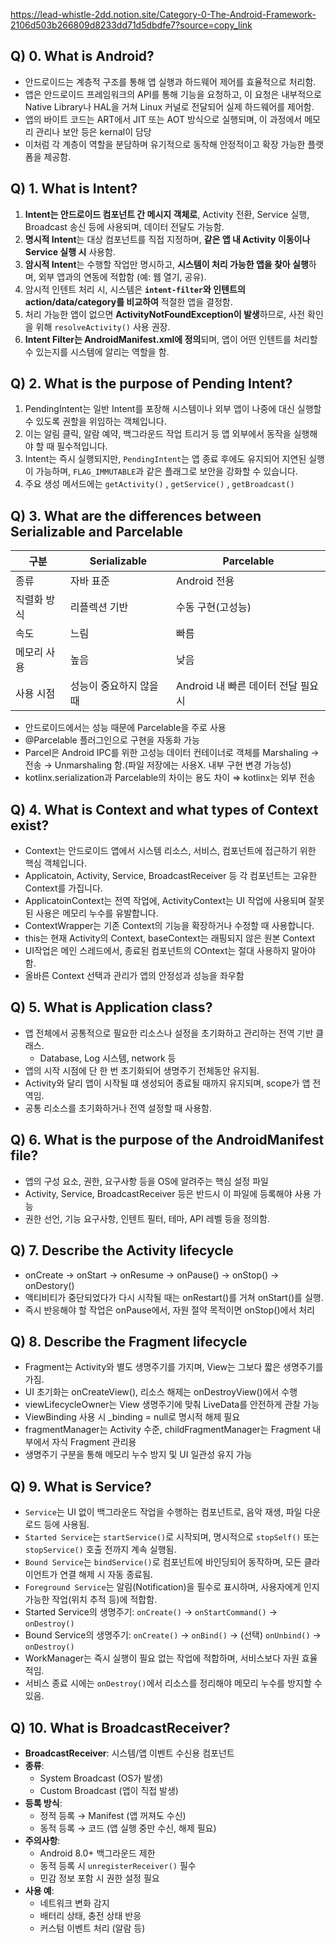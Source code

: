 https://lead-whistle-2dd.notion.site/Category-0-The-Android-Framework-2106d503b266809d8233dd71d5dbdfe7?source=copy_link

## Q) 0. What is Android?
- 안드로이드는 계층적 구조를 통해 앱 실행과 하드웨어 제어를 효율적으로 처리함.
- 앱은 안드로이드 프레임워크의 API를 통해 기능을 요청하고, 이 요청은 내부적으로 Native Library나 HAL을 거쳐 Linux 커널로 전달되어 실제 하드웨어를 제어함.
- 앱의 바이트 코드는 ART에서 JIT 또는 AOT 방식으로 실행되며, 이 과정에서 메모리 관리나 보안 등은 kernal이 담당
- 이처럼 각 계층이 역할을 분담하며 유기적으로 동작해 안정적이고 확장 가능한 플랫폼을 제공함.

## Q) 1. What is Intent?
1. **Intent는 안드로이드 컴포넌트 간 메시지 객체로**, Activity 전환, Service 실행, Broadcast 송신 등에 사용되며, 데이터 전달도 가능함.
2. **명시적 Intent**는 대상 컴포넌트를 직접 지정하며, **같은 앱 내 Activity 이동이나 Service 실행 시** 사용함.
3. **암시적 Intent**는 수행할 작업만 명시하고, **시스템이 처리 가능한 앱을 찾아 실행**하며, 외부 앱과의 연동에 적합함 (예: 웹 열기, 공유).
4. 암시적 인텐트 처리 시, 시스템은 **`intent-filter`와 인텐트의 action/data/category를 비교하여** 적절한 앱을 결정함.
5. 처리 가능한 앱이 없으면 **ActivityNotFoundException이 발생**하므로, 사전 확인을 위해 `resolveActivity()` 사용 권장.
6. **Intent Filter는 AndroidManifest.xml에 정의**되며, 앱이 어떤 인텐트를 처리할 수 있는지를 시스템에 알리는 역할을 함.

## Q) 2. What is the purpose of Pending Intent?
1. PendingIntent는 일반 Intent를 포장해 시스템이나 외부 앱이 나중에 대신 실행할 수 있도록 권할을 위임하는 객체입니다.
2. 이는 알림 클릭, 알람 예약, 백그라운드 작업 트리거 등 앱 외부에서 동작을 실행해야 할 때 필수적입니다.
3. Intent는 즉시 실행되지만, `PendingIntent`는 앱 종료 후에도 유지되어 지연된 실행이 가능하며, `FLAG_IMMUTABLE`과 같은 플래그로 보안을 강화할 수 있습니다.
4. 주요 생성 메서드에는 `getActivity()` , `getService()` , `getBroadcast()`

## Q) 3. What are the differences between Serializable and Parcelable
| 구분 | Serializable | Parcelable |
| --- | --- | --- |
| 종류 | 자바 표준 | Android 전용 |
| 직렬화 방식 | 리플렉션 기반 | 수동 구현(고성능) |
| 속도 | 느림 | 빠름 |
| 메모리 사용 | 높음 | 낮음 |
| 사용 시점 | 성능이 중요하지 않을 때 | Android 내 빠른 데이터 전달 필요 시 |
- 안드로이드에서는 성능 때문에 Parcelable을 주로 사용
- @Parcelable 플러그인으로 구현을 자동화 가능
- Parcel은 Android IPC를 위한 고성능 데이터 컨테이너로 객체를 Marshaling → 전송 → Unmarshaling 함.(파일 저장에는 사용X. 내부 구현 변경 가능성)
- kotlinx.serialization과 Parcelable의 차이는 용도 차이 ⇒ kotlinx는 외부 전송

## Q) 4. What is Context and what types of Context exist?
- Context는 안드로이드 앱에서 시스템 리소스, 서비스, 컴포넌트에 접근하기 위한 핵심 객체입니다.
- Applicatoin, Activity, Service, BroadcastReceiver 등 각 컴포넌트는 고유한 Context를 가집니다.
- ApplicatoinContext는 전역 작업에, ActivityContext는 UI 작업에 사용되며 잘못된 사용은 메모리 누수를 유발합니다.
- ContextWrapper는 기존 Context의 기능을 확장하거나 수정할 때 사용합니다.
- this는 현재 Activity의 Context, baseContext는 래핑되지 않은 원본 Context
- UI작업은 메인 스레드에서, 종료된 컴포넌트의 COntext는 절대 사용하지 말아야 함.
- 올바른 Context 선택과 관리가 앱의 안정성과 성능을 좌우함

## Q) 5. What is Application class?
- 앱 전체에서 공통적으로 필요한 리소스나 설정을 초기화하고 관리하는 전역 기반 클래스.
    - Database, Log 시스템, network 등
- 앱의 시작 시점에 단 한 번 초기화되어 생명주기 전체동안 유지됨.
- Activity와 달리 앱이 시작될 떄 생성되어 종료될 때까지 유지되며, scope가 앱 전역임.
- 공통 리소스를 초기화하거나 전역 설정할 때 사용함.

## Q) 6. What is the purpose of the AndroidManifest file?
- 앱의 구성 요소, 권한, 요구사항 등을 OS에 알려주는 핵심 설정 파일
- Activity, Service, BroadcastReceiver 등은 반드시 이 파일에 등록해야 사용 가능
- 권한 선언, 기능 요구사항, 인텐트 필터, 테마, API 레벨 등을 정의함.

## Q) 7. Describe the Activity lifecycle
- onCreate → onStart → onResume → onPause() → onStop() → onDestory()
- 액티비티가 중단되었다가 다시 시작될 때는 onRestart()를 거쳐 onStart()를 실행.
- 즉시 반응해야 할 작업은 onPause에서, 자원 절약 목적이면 onStop()에서 처리

## Q) 8. Describe the Fragment lifecycle
- Fragment는 Activity와 별도 생명주기를 가지며, View는 그보다 짧은 생명주기를 가짐.
- UI 초기화는 onCreateView(), 리소스 해제는 onDestroyView()에서 수행
- viewLifecycleOwner는 View 생명주기에 맞춰 LiveData를 안전하게 관찰 가능
- ViewBinding 사용 시 _binding = null로 명시적 해제 필요
- fragmentManager는 Activity 수준, childFragmentManager는 Fragment 내부에서 자식 Fragment 관리용
- 생명주기 구분을 통해 메모리 누수 방지 및 UI 일관성 유지 가능

## Q) 9. What is Service?
- `Service`는 UI 없이 백그라운드 작업을 수행하는 컴포넌트로, 음악 재생, 파일 다운로드 등에 사용됨.
- `Started Service`는 `startService()`로 시작되며, 명시적으로 `stopSelf()` 또는 `stopService()` 호출 전까지 계속 실행됨.
- `Bound Service`는 `bindService()`로 컴포넌트에 바인딩되어 동작하며, 모든 클라이언트가 연결 해제 시 자동 종료됨.
- `Foreground Service`는 알림(Notification)을 필수로 표시하며, 사용자에게 인지 가능한 작업(위치 추적 등)에 적합함.
- Started Service의 생명주기: `onCreate()` → `onStartCommand()` → `onDestroy()`
- Bound Service의 생명주기: `onCreate()` → `onBind()` → (선택) `onUnbind()` → `onDestroy()`
- WorkManager는 즉시 실행이 필요 없는 작업에 적합하며, 서비스보다 자원 효율적임.
- 서비스 종료 시에는 `onDestroy()`에서 리소스를 정리해야 메모리 누수를 방지할 수 있음.

## Q) 10. What is BroadcastReceiver?
- **BroadcastReceiver**: 시스템/앱 이벤트 수신용 컴포넌트
- **종류**:
  - System Broadcast (OS가 발생)
  - Custom Broadcast (앱이 직접 발생)
- **등록 방식**:
  - 정적 등록 → Manifest (앱 꺼져도 수신)
  - 동적 등록 → 코드 (앱 실행 중만 수신, 해제 필요)
- **주의사항**:
  - Android 8.0+ 백그라운드 제한
  - 동적 등록 시 `unregisterReceiver()` 필수
  - 민감 정보 포함 시 권한 설정 필요
- **사용 예**:
  - 네트워크 변화 감지
  - 배터리 상태, 충전 상태 반응
  - 커스텀 이벤트 처리 (알람 등)